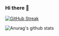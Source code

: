 ### Hi there 👋

[![GitHub Streak](http://github-readme-streak-stats.herokuapp.com?user=arturLMoretti&theme=dark&background=000000)](https://git.io/streak-stats)

![Anurag's github stats](https://github-readme-stats.vercel.app/api?username=arturLMoretti)
